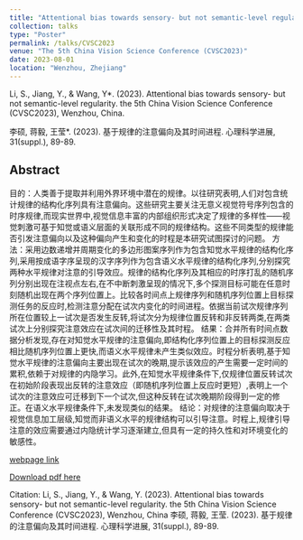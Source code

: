 ```yaml
---
title: "Attentional bias towards sensory- but not semantic-level regularity"
collection: talks
type: "Poster"
permalink: /talks/CVSC2023
venue: "The 5th China Vision Science Conference (CVSC2023)"
date: 2023-08-01
location: "Wenzhou, Zhejiang"
---
```


Li, S., Jiang, Y., & Wang, Y*. (2023). Attentional bias towards sensory- but not semantic-level regularity. the 5th China Vision Science Conference (CVSC2023), Wenzhou, China.

李硕, 蒋毅, 王莹*. (2023). 基于规律的注意偏向及其时间进程. 心理科学进展, 31(suppl.), 89-89.

## Abstract
目的：人类善于提取并利用外界环境中潜在的规律。以往研究表明,人们对包含统计规律的结构化序列具有注意偏向。这些研究主要关注无意义视觉符号序列包含的时序规律,而现实世界中,视觉信息丰富的内部组织形式决定了规律的多样性——视觉刺激可基于知觉或语义层面的关联形成不同的规律结构。这些不同类型的规律能否引发注意偏向以及这种偏向产生和变化的时程是本研究试图探讨的问题。
方法：采用边数递增并周期变化的多边形图案序列作为包含知觉水平规律的结构化序列,采用按成语字序呈现的汉字序列作为包含语义水平规律的结构化序列,分别探究两种水平规律对注意的引导效应。规律的结构化序列及其相应的时序打乱的随机序列分别出现在注视点左右,在不中断刺激呈现的情况下,多个探测目标可能在任意时刻随机出现在两个序列位置上。比较各时间点上规律序列和随机序列位置上目标探测任务的反应时,检测注意分配在试次内变化的时间进程。依据当前试次规律序列所在位置较上一试次是否发生反转,将试次分为规律位置反转和非反转两类,在两类试次上分别探究注意效应在试次间的迁移性及其时程。
结果：合并所有时间点数据分析发现,存在对知觉水平规律的注意偏向,即结构化序列位置上的目标探测反应相比随机序列位置上更快,而语义水平规律未产生类似效应。时程分析表明,基于知觉水平规律的注意偏向主要出现在试次的晚期,提示该效应的产生需要一定时间的累积,依赖于对规律的内隐学习。此外,在知觉水平规律条件下,仅规律位置反转试次在初始阶段表现出反转的注意效应（即随机序列位置上反应时更短）,表明上一个试次的注意效应可迁移到下一个试次,但这种反转在试次晚期阶段得到一定的修正。在语义水平规律条件下,未发现类似的结果。
结论：对规律的注意偏向取决于视觉信息加工层级,知觉而非语义水平的规律结构可以引导注意。时程上,规律引导注意的效应需要通过内隐统计学习逐渐建立,但具有一定的持久性和对环境变化的敏感性。

[webpage link](https://journal.psych.ac.cn/xlkxjz/CN/Y2023/V31/Isuppl./89)

[Download pdf here](http://Mr-Unknown0.github.io/files/CVSC2023.pdf)

Citation: 
Li, S., Jiang, Y., & Wang, Y. (2023). Attentional bias towards sensory- but not semantic-level regularity. the 5th China Vision Science Conference (CVSC2023), Wenzhou, China
李硕, 蒋毅, 王莹. (2023). 基于规律的注意偏向及其时间进程. 心理科学进展, 31(suppl.), 89-89.

